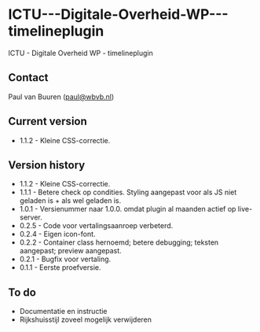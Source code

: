 # ICTU---Digitale-Overheid-WP---timelineplugin
ICTU - Digitale Overheid WP - timelineplugin

## Contact
Paul van Buuren (paul@wbvb.nl)

## Current version
* 1.1.2 - Kleine CSS-correctie.

## Version history
* 1.1.2 - Kleine CSS-correctie.
* 1.1.1 - Betere check op condities. Styling aangepast voor als JS niet geladen is + als wel geladen is.
* 1.0.1 - Versienummer naar 1.0.0. omdat plugin al maanden actief op live-server.
* 0.2.5 - Code voor vertalingsaanroep verbeterd.
* 0.2.4 - Eigen icon-font.
* 0.2.2 - Container class hernoemd; betere debugging; teksten aangepast; preview aangepast.
* 0.2.1 - Bugfix voor vertaling.
* 0.1.1 - Eerste proefversie.

## To do
* Documentatie en instructie
* Rijkshuisstijl zoveel mogelijk verwijderen
